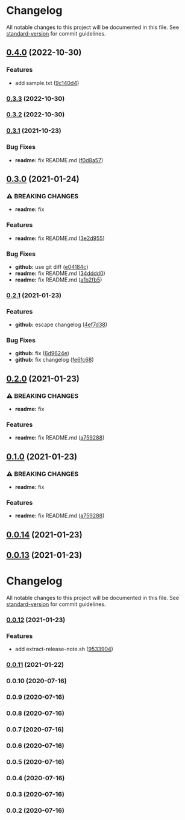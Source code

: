 # Changelog

All notable changes to this project will be documented in this file. See [standard-version](https://github.com/conventional-changelog/standard-version) for commit guidelines.

## [0.4.0](https://github.com/puku0x/github-actions-workflow-experiment/compare/v0.3.3...v0.4.0) (2022-10-30)


### Features

* add sample.txt ([9c140d4](https://github.com/puku0x/github-actions-workflow-experiment/commit/9c140d436334ce508387fc9e07175e3260af3fc7))

### [0.3.3](https://github.com/puku0x/github-actions-workflow-experiment/compare/v0.3.2...v0.3.3) (2022-10-30)

### [0.3.2](https://github.com/puku0x/github-actions-workflow-experiment/compare/v0.3.1...v0.3.2) (2022-10-30)

### [0.3.1](https://github.com/puku0x/github-actions-workflow-experiment/compare/v0.3.0...v0.3.1) (2021-10-23)


### Bug Fixes

* **readme:** fix README.md ([f0d8a57](https://github.com/puku0x/github-actions-workflow-experiment/commit/f0d8a57fad7319b3e71fe8b8e83e3e6fa1c13dea))

## [0.3.0](https://github.com/puku0x/github-actions-workflow-experiment/compare/v0.2.1...v0.3.0) (2021-01-24)


### ⚠ BREAKING CHANGES

* **readme:** fix

### Features

* **readme:** fix README.md ([3e2d955](https://github.com/puku0x/github-actions-workflow-experiment/commit/3e2d95528ad86c6c0ccd5f746162c5a96bc2667b))


### Bug Fixes

* **github:** use git diff ([e04184c](https://github.com/puku0x/github-actions-workflow-experiment/commit/e04184c7e2699942a929c05d8a6dd33d6a669459))
* **readme:** fix README.md ([34dddd0](https://github.com/puku0x/github-actions-workflow-experiment/commit/34dddd00ba0ea27ccd12457c19b9b51cb9d23fd9))
* **readme:** fix README.md ([afb2fb5](https://github.com/puku0x/github-actions-workflow-experiment/commit/afb2fb5fb110e30a49084171e9359e2b783958c9))

### [0.2.1](https://github.com/puku0x/github-actions-workflow-experiment/compare/v0.2.0...v0.2.1) (2021-01-23)


### Features

* **github:** escape changelog ([4ef7d38](https://github.com/puku0x/github-actions-workflow-experiment/commit/4ef7d3845738957a481dda05ba489b35ec4d80e0))


### Bug Fixes

* **github:** fix ([6d9624e](https://github.com/puku0x/github-actions-workflow-experiment/commit/6d9624e5edbc3f537cae1400d73bceb0fc5adb79))
* **github:** fix changelog ([fe6fc68](https://github.com/puku0x/github-actions-workflow-experiment/commit/fe6fc68ebe57811183eb2e0c1517591ae3334423))

## [0.2.0](https://github.com/puku0x/github-actions-workflow-experiment/compare/v0.0.15...v0.2.0) (2021-01-23)


### ⚠ BREAKING CHANGES

* **readme:** fix

### Features

* **readme:** fix README.md ([a759288](https://github.com/puku0x/github-actions-workflow-experiment/commit/a759288351b0c95fbedec53d02290bee9bf11c73))

## [0.1.0](https://github.com/puku0x/github-actions-workflow-experiment/compare/v0.0.15...v0.1.0) (2021-01-23)


### ⚠ BREAKING CHANGES

* **readme:** fix

### Features

* **readme:** fix README.md ([a759288](https://github.com/puku0x/github-actions-workflow-experiment/commit/a759288351b0c95fbedec53d02290bee9bf11c73))

## [0.0.14](https://github.com/puku0x/github-actions-workflow-experiment/compare/v0.0.13...v0.0.14) (2021-01-23)

## [0.0.13](https://github.com/puku0x/github-actions-workflow-experiment/compare/v0.0.12...v0.0.13) (2021-01-23)

# Changelog

All notable changes to this project will be documented in this file. See [standard-version](https://github.com/conventional-changelog/standard-version) for commit guidelines.

### [0.0.12](https://github.com/puku0x/github-actions-workflow-experiment/compare/v0.0.10...v0.0.12) (2021-01-23)


### Features

* add extract-release-note.sh ([9533904](https://github.com/puku0x/github-actions-workflow-experiment/commit/9533904e77a9d853ce53a73230af3baaa87a09f1))

### [0.0.11](https://github.com/puku0x/github-actions-workflow-experiment/compare/v0.0.10...v0.0.11) (2021-01-22)

### 0.0.10 (2020-07-16)

### 0.0.9 (2020-07-16)

### 0.0.8 (2020-07-16)

### 0.0.7 (2020-07-16)

### 0.0.6 (2020-07-16)

### 0.0.5 (2020-07-16)

### 0.0.4 (2020-07-16)

### 0.0.3 (2020-07-16)

### 0.0.2 (2020-07-16)
